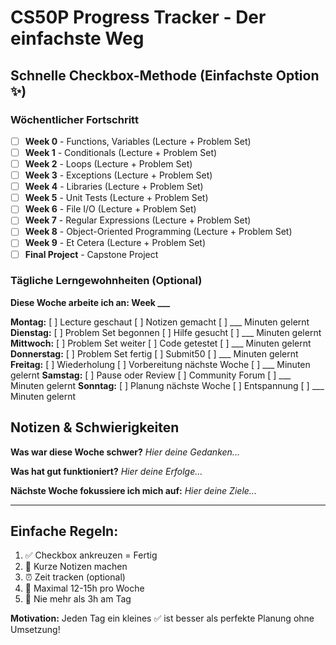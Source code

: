 # CS50P Progress Tracker - Der einfachste Weg

## Schnelle Checkbox-Methode (Einfachste Option ✨)

### Wöchentlicher Fortschritt
- [ ] **Week 0** - Functions, Variables (Lecture + Problem Set)
- [ ] **Week 1** - Conditionals (Lecture + Problem Set)
- [ ] **Week 2** - Loops (Lecture + Problem Set)
- [ ] **Week 3** - Exceptions (Lecture + Problem Set)
- [ ] **Week 4** - Libraries (Lecture + Problem Set)
- [ ] **Week 5** - Unit Tests (Lecture + Problem Set)
- [ ] **Week 6** - File I/O (Lecture + Problem Set)
- [ ] **Week 7** - Regular Expressions (Lecture + Problem Set)
- [ ] **Week 8** - Object-Oriented Programming (Lecture + Problem Set)
- [ ] **Week 9** - Et Cetera (Lecture + Problem Set)
- [ ] **Final Project** - Capstone Project

### Tägliche Lerngewohnheiten (Optional)
**Diese Woche arbeite ich an: Week ___**

**Montag:** [ ] Lecture geschaut [ ] Notizen gemacht [ ] ___ Minuten gelernt
**Dienstag:** [ ] Problem Set begonnen [ ] Hilfe gesucht [ ] ___ Minuten gelernt  
**Mittwoch:** [ ] Problem Set weiter [ ] Code getestet [ ] ___ Minuten gelernt
**Donnerstag:** [ ] Problem Set fertig [ ] Submit50 [ ] ___ Minuten gelernt
**Freitag:** [ ] Wiederholung [ ] Vorbereitung nächste Woche [ ] ___ Minuten gelernt
**Samstag:** [ ] Pause oder Review [ ] Community Forum [ ] ___ Minuten gelernt
**Sonntag:** [ ] Planung nächste Woche [ ] Entspannung [ ] ___ Minuten gelernt

## Notizen & Schwierigkeiten
**Was war diese Woche schwer?**
_Hier deine Gedanken..._

**Was hat gut funktioniert?**
_Hier deine Erfolge..._

**Nächste Woche fokussiere ich mich auf:**
_Hier deine Ziele..._

---
## Einfache Regeln:
1. ✅ Checkbox ankreuzen = Fertig
2. 📝 Kurze Notizen machen
3. ⏰ Zeit tracken (optional)
4. 🎯 Maximal 12-15h pro Woche
5. 🚫 Nie mehr als 3h am Tag

**Motivation:** Jeden Tag ein kleines ✅ ist besser als perfekte Planung ohne Umsetzung!